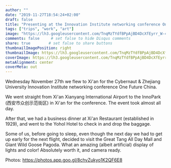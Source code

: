 ```yaml
---
author: ""
date: "2019-11-27T18:54:24+02:00"
draft: false
title: "Presenting at the Innovation Institute networking conference One Future China in XiAn"
tags: ["trips", "work", "art"]
image: "https://lh3.googleusercontent.com/TnqMzTYdfBPpAjBD4DcXfEyrr_W-45FPx2Xe6U9EvGqipeeNv8JDeYnplOsBaIoUEwHDxt0425X-YEoiUPOSSjBlIpkU4e1ZWKetaNfy4cvL8pDgGY4yRw91iX_l4rulqw3TWESEXAQ=w1920-h1080"
comments: false     # set false to hide Disqus comments
share: true        # set false to share buttons
thumbnailImagePosition: right
thumbnailImage: https://lh3.googleusercontent.com/TnqMzTYdfBPpAjBD4DcXfEyrr_W-45FPx2Xe6U9EvGqipeeNv8JDeYnplOsBaIoUEwHDxt0425X-YEoiUPOSSjBlIpkU4e1ZWKetaNfy4cvL8pDgGY4yRw91iX_l4rulqw3TWESEXAQ=w1920-h1080
coverImage: https://lh3.googleusercontent.com/TnqMzTYdfBPpAjBD4DcXfEyrr_W-45FPx2Xe6U9EvGqipeeNv8JDeYnplOsBaIoUEwHDxt0425X-YEoiUPOSSjBlIpkU4e1ZWKetaNfy4cvL8pDgGY4yRw91iX_l4rulqw3TWESEXAQ=w1920-h1080
metaAlignment: center
coverMeta: out
---
```


Wednesday November 27th we flew to Xi'an for the Cybernaut & Zhejiang University Innovation Institute networking conference One Future China.

<!--more-->

We went straight from Xi'an Xianyang International Airport to the InnoPark (西安市众创示范街区) in Xi'an for the conference. The event took almost all day.

After that, we had a business dinner at Xi'an Restaurant (established in 1929), and went to the Yohol Hotel to check in and drop the baggage.

Some of us, before going to sleep, even though the next day we had to get up early for the next flight, decided to visit the Great Tang All Day Mall and Giant Wild Goose Pagoda. What an amazing (albeit artificial) display of lights and color! Absolutely worth it, and camera ready.

Photos: https://photos.app.goo.gl/8chvZukyo1K2QF6E8

<script src="https://cdn.jsdelivr.net/npm/publicalbum@latest/embed-ui.min.js" async></script>
<div class="pa-gallery-player-widget" style="width:100%; height:480px; display:none;"
  data-link="https://photos.app.goo.gl/8chvZukyo1K2QF6E8"
  data-title="105 new photos by Jorge Cortell">
  <object data="https://lh3.googleusercontent.com/2DjzqRBJ2tlwc9sNBDbU0t6Z0F52ECs58deynxJNl8QO37AY7Wh4oaeD3NfFAlPafqHTqP5Tz6-aOoQLdAh6NV667PaT7CG3sqYB6TvR17htJdLvYqqaeIwXzAmVswt2ZOyzdfTVTfw=w1920-h1080"></object>
  <object data="https://lh3.googleusercontent.com/3HO9f0UeNtKrd7hCqwPPpJEE1PWu-NHRbm1aay7qiu1VsKQHfykMnTj7LyrhASOffjQf8qK6PSSBdfjxBGYL7IfIOlh73mAb0Hu7yXq8KBQ9aY78Von6aEFMMPUiKuhmlm51weyeGtM=w1920-h1080"></object>
  <object data="https://lh3.googleusercontent.com/K3LXO5soJe3a14qK7AnlLuxTZ9W9MslT28ZaBLc4tXy_fL_fNSl3kG9Qk8kQnVt6bLV9Cuj3mylxbiaUX1v4tphiBHlVvRjv-ySDhwWHpBE6QsM8GFh5oRkfQCT-slN0BwrgyXVY4wI=w1920-h1080"></object>
  <object data="https://lh3.googleusercontent.com/9LFF2wHx35Kuz-MzojW65fcwgAtIyl5YxIE0cFgcG71zW47SbGP6zfXmyJ3QATHGd7UHNP_YuOM0zXaWYxlzkG_ZDDWypBcdOxMbm9v_bWito1jfFjXIOEoUsDmqngHAmNjzDCkar9s=w1920-h1080"></object>
  <object data="https://lh3.googleusercontent.com/8SbcdoroW_kzQWmfdhOEifHcdW06D0-UN1wwmrfjjTKqfpNxKRTY_YLHsQWoUTxUwde8ykdVaoW6WlzfmMiqnaaz3EtbN2xrmCa96CZ9TVMU5PPg2SlEq7lPYu8RexVlJ2XIxVQgSRg=w1920-h1080"></object>
  <object data="https://lh3.googleusercontent.com/IrHD8iP-eT3szHaS3ziaMEt2owu0M-AEPw4hFr-Jh2XG4Di850HYv-3uP6yiRkCq2h6-6inJda9dgWV9WcP6kOwzgcvY-81PWPZNs4uZuRk9rRU5DdAEkNhTd9iuCKxRDE4tdfdz82c=w1920-h1080"></object>
  <object data="https://lh3.googleusercontent.com/zbZk0KREXxnsXqPsYKXJ5THFUsn-Fbm_1H6hEr0U-li7I-Ck8Dgt1XRzuUUgDhp9-s8LkvvSPHKzxgv10RUwoEubkFaedpg_NDGSQgIpsvNEXL7kmL4EngMCXzGEmZmr-Uxl_ETalX0=w1920-h1080"></object>
  <object data="https://lh3.googleusercontent.com/-sH1IxmqdaFsIzMBMlIZdqP_cbmRz2VVPzRVZaMt194uI1ObzMh6zJCNtwQLvXb8INgqeI3P-BgciBDNWPRwwicxCrz-PXubJsUrRcBRWays6OTZKD0uSWzkxLzpgoVBElfPrbswQ-Q=w1920-h1080"></object>
  <object data="https://lh3.googleusercontent.com/N7lBdlIv0jHC0ArDzH1npy9C6JMSWlwk-brIoEb2n1W0RdO5uKlFDqXRK8RQBnPws5KHgqNvmuqTuOX6RUmYj6h0t_4L7Xl413rlPcq4VvXc-j8gHF8C71c0HH5Zo-bDUwsuyEvbGaE=w1920-h1080"></object>
  <object data="https://lh3.googleusercontent.com/iY3sVboC1fJOmpQcO_-kS2y8g7oCVIMygMSOIwu7pdMMdx6pcYtPHBUjY22hZa2D-SF4-axHtxKAmO0XaQvNIa3SxSW_AlYwZzwE9BSZOV0fdCwQcCZys3RphsJAGxp3_MbV_MXfQ9g=w1920-h1080"></object>
  <object data="https://lh3.googleusercontent.com/tnyDqVmbLtutxV-tich1sryT-xS1rnUqoscaStTr0CvTxbYAEI2Rum7PaDOmapS7M52rKjBQ1d2QW93Lmms8KJYagYuXi30CLQtzR698NQQbpfOHjS1ylf-FeLmq6kCeHWq_PV24P9U=w1920-h1080"></object>
  <object data="https://lh3.googleusercontent.com/r8fsGXXVLbWHl5xo0ta5fYhRz8ZOoz0xegFrFuAhk1SshkcLeFv75OHdf1fqGzJs3U1z4UaxFyJYQYmqZZxAu38t03-LF7tLSdjmZIiUHMILdXdH2ILc7NxggOc2R5D7w7mmth7S1ig=w1920-h1080"></object>
  <object data="https://lh3.googleusercontent.com/Urqm8lah2MOLDNhzjV_olGqUni1qME0Uw6O1tfci_WDK0ZiuXC20hdu9ritG-d7vG5mlAmppY1Nfg1L0_ipdplMkmEdRDQRiMhX-9yEw-6S8SZUw0OB62Aye6VOWbOyi6v7er9Bi8fg=w1920-h1080"></object>
  <object data="https://lh3.googleusercontent.com/RHJOb5MHn1bd4yApdB1En5W1REnSq39xqrzCYDJ2IlniVsQrZqoORFA7Uk-Xc5BhuOzCO_CjgFfd9TXVgC6Hf1VWGsOOmfiYEQ_ffnCVaM39Pn88_rxKyKaSUZ2cT2dGZ2KB-2ftUH4=w1920-h1080"></object>
  <object data="https://lh3.googleusercontent.com/W34YXCOh8CFfdJd2JxzfN7jKStJrwTweKoqeTNlbpcVm_SNxYK0goTaxaWkLN0j0dixq8-7nDuI8eejeaQry7PAz8X9wClQ9MRfTDpYh5TrAKcNF8fhXY6Sca7IYKsMllQvCs6iK1EQ=w1920-h1080"></object>
  <object data="https://lh3.googleusercontent.com/F7iTBzuPSiOi9AvyXgqqdSEZ7BHjkigRjyPQtOirM6aNDSVTHU_mwjS3I0A3Q6LH0VAFRegQOWAVIFZj3b6m6ts6OoN2zRPX5IEeXuF74BFdQL3DzhlXUZX8NhaNIB08dZMEvSjOy2k=w1920-h1080"></object>
  <object data="https://lh3.googleusercontent.com/5ItllwhweRAFKGGOXYHqdd5N3ynv2NTubNzcrJCQ8zO1sncly_yNHaF6HmZt3O9InzjRNK6FzhuwOW9sq79WISBlJh5gQCstVn7V4ne-HA-C1wE5Tp7JmkQuTn75QWLy6WHAKwzZWCM=w1920-h1080"></object>
  <object data="https://lh3.googleusercontent.com/FueQ2C9FRMaUM94mq86YXeuSnFnOtXRQ4sZAIY9W9508NgC4gu3rj5nO6zbaEpeeG5XiGumIdUE6pg_XJqFGAJu-lno66vgGMQbV7cgBrko7CiMYhCbIwdEzXvuDCpnFDkH6REUwt94=w1920-h1080"></object>
  <object data="https://lh3.googleusercontent.com/QdYXq0raX75e54c-kdVx1c66zjo3v_eNwHAfQck_sZAWu3pvKX2QQK4F-6-1sG_jLpoUsqx5rIPmgd49-p3c8sdpom_I8E29nLS9NFLrChsYT8J7T6-n9B4YAWzfS77zz90sGsfQy4M=w1920-h1080"></object>
  <object data="https://lh3.googleusercontent.com/neLaSD352g3-l-JTGpFJbY5wv0ENg3V7ynrgVDrNo71GTn_SVkYWfw7RRTh6pU_TgpXqj6gifxfjYLrG8AYgy7lO9kRICd1bNcMr51RQvEVLLZeKLihg80h2hef-_HqSjqbEmKm-WAU=w1920-h1080"></object>
  <object data="https://lh3.googleusercontent.com/0G-XqNXY2TRTy3McyYM06q8DDD-aG9Ac2JpOOJg6RVVW6Dj6S_gxZ0WVJwtSnq_yfDEJX0_BDwUxq-yDK9yRvrOLacj1M6-9up5wK4VE0-ATg_8kFDCTfCZPCn_OVvyLAV-SoFsnCkc=w1920-h1080"></object>
  <object data="https://lh3.googleusercontent.com/nPeHuguhJM_CeSEtESgu9AVOuRsJYuEvBH7VwBH6hIqczBdUtEMmf78MXHIrlzp6nnB5ykF3gB2ITcHY6zOBSTzHM-yo1o9YKZ_HHK8P9UqOZvPpUR4d6WiyCq8_WRFa7zGLCg-l6ck=w1920-h1080"></object>
  <object data="https://lh3.googleusercontent.com/GF58RDafsjebXP_AGjPmv0twJfKatWZQ3Edz9emX3_vCDDxeDytAuFPfErAoWbLpd7SwpCXwqLXWfbsylMlAbYrxCppQUC87YwQTI6ZWaOj6NBAWuFEzcjxPWQ08p6np8i4AHsG-saI=w1920-h1080"></object>
  <object data="https://lh3.googleusercontent.com/GgFbYkP1k1AtnGvQcMm5_RGBYSIambUMPATyBbPmJxo3a52nnICGW3Rm7BueWeSbzG0fljCIgAZ-YNR0ewPzwXNGpMSY5vhALUP411lqtm6W71vq9QYCCWbQODMGwdW6fpi4dWFTPoo=w1920-h1080"></object>
  <object data="https://lh3.googleusercontent.com/gK4XGhksnMzl1jvDQ424oHrq4JuNW8eN5muxpVeF5oM0oXDhZbf_R2WcY-rcoi7De9AUqDDKOJEDrTwIzWIwBeceMUx7kRyKuINbbr1_ML9oLejZzaJ239FaLLxXMys3ZH7SIah5t_g=w1920-h1080"></object>
  <object data="https://lh3.googleusercontent.com/i94eQ_YvhooSrusnrHYFhBwP0nx6qasT8f0b4n0twHkA3Jh311USoOoWf2HGdqd6ekeXj_WNkEV0K06Qr2b_BNYRlZoB7omhzk7GkYP_WIyNoWQPJkDfrQCxmDJyqmzhdVTNySZcaww=w1920-h1080"></object>
  <object data="https://lh3.googleusercontent.com/uKtJyuWvL-V8PTzpxo9hY3Vo8UVrqAEbssCsmB2eN364p6OFxD-lm6VsQqq8GuWTCkgyxBIFgFqX5DEqN1TqlZxRofrWhaIc9l3DNBWUMM66BedVXxXiW4vUCO8Fwe0_pCNQwTSZyE8=w1920-h1080"></object>
  <object data="https://lh3.googleusercontent.com/rj64iQ6dVfrZt3E85j9zTLx7z0fGxHCkXpAseN6gIUyBbZLo78-7XGybc9Xt5BWvMWxijh_Ouh3p8pAyT4EhjA56wMhD9S0fybwxKjsmZqWXBAMUW6Bam5BKko4K7vbMhuNFD-6H2f0=w1920-h1080"></object>
  <object data="https://lh3.googleusercontent.com/7wxhfNjunGUCEvXBuPTHAVtevmmPz5T0Dh40NA1H43a3WuehDI4n4Mll1qaEKpSFmixnZVh0GrRBluNl4oXCRBWn5Rh6TazIL5O_fGQtnJfeC5g24yCa341XbD1DneDEZpiA32Fkm-s=w1920-h1080"></object>
  <object data="https://lh3.googleusercontent.com/e8Acpndm1WMXpsHunE-IXoMOXbvPsoGFtUSnvpx2013OWU2LPS1Nw6h2uKo78a5OSwoAiLXDDqvsultE_m4J6ikKYg4DP1UUz6uOdyhYSs5Msca0nAnNUHhwae44OAMe44hsw5cRg-I=w1920-h1080"></object>
  <object data="https://lh3.googleusercontent.com/TSl5jfeq28mpx1U07JK9dbQ3s6peymnTcQpLodGwQdpTDkJfgvXDQWQHGS1JnEYeieCu0dHknty8-fQpGjoHjxW8f_XKdwTE_BdjILZ1K6cFw-VLkNZH-LAO9YM6pnsCl1TYua5mqo4=w1920-h1080"></object>
  <object data="https://lh3.googleusercontent.com/G0xjL6_f9OcTVOQWnbwfOmZ8Bazs4hW2JjNOh-zyrM8qZOb3xGqJZ7DZXVCmauSxhMtU4eibUOXWbaMusTJN85Mjti7EdPDOpWyfsJbYo_LqSErNMo97irnxKQhXuVbNp0Oqnlj9jbY=w1920-h1080"></object>
  <object data="https://lh3.googleusercontent.com/pLv9GTZ0iqj4DyDgLFkk0sfqPHFRy_BOcABCdUppCuGEupi4pzf0Vjw-ojKQnLQKNSzmZ0yavQBfVh19RAyUm4zBjjEjQ31bcF9DUgJOkOYszER4g9YhfuafDH4z8YhTPrmjfk1Kxug=w1920-h1080"></object>
  <object data="https://lh3.googleusercontent.com/YJfmqjbu4yDFV2e9B53vx2Blo6sZjIAfL1Sup3EksvWjtN3ppi_8vAmEeXyL5PJv5EW9a3ZCylDOpNA2PjTSuZMjm6OF9VVsjeq6hbdjf8sEysm1jzP70S8hd4XQ_rc3dyKlcZ8Ar-Y=w1920-h1080"></object>
  <object data="https://lh3.googleusercontent.com/i9SMi4jv0mGgnRNn-ZPDemH1UeefIzbe_KYoop7fw7qdW9N1_foChPX3BbSt2tCylhc4Hk65unRBT_YoVfqJ3qHTUH4oBt2w1gQUN_6CpvWa43_x93374VvLg9Z1UB0ld6ZAHQyTvAc=w1920-h1080"></object>
  <object data="https://lh3.googleusercontent.com/I4HmC0XzvTlbDTeg1ma8vZpXv1-jQV_EP8o1q5RonTO9QGnxgqMT8pJlB2bT_0YFWKdeMUITDtGcXDr-ftpF2eKT2fjDdGQ_qWO7jF3v5STAG7MOEoE8RQISWG4k7MvMgu4QX5aNqi8=w1920-h1080"></object>
  <object data="https://lh3.googleusercontent.com/dQFwMB9zmYdEo9pwSue8ywvWdOx0ieHfYetN8tdNufZI5ykox6-6tVnInbceBUB1HxtSNAPRX8Br1DkC9QE9naw5orbVUmUI0C09fpBbZG-7UiVBERuhlzWvqLRvtA0xdEEEIGDpSq0=w1920-h1080"></object>
  <object data="https://lh3.googleusercontent.com/KFb_uUURUdPjpv5xmP784_cbVRkLe6-G21e31u5l9_qWvpPb-o3imMph51VsEy99v149lR5MBiRcOmprsSqGn4An-r5_HgLCNt6jv7w13Zajtabavx2oeHF0a2e0Ytz6aEJyEdzEFV0=w1920-h1080"></object>
  <object data="https://lh3.googleusercontent.com/vXROh3q-ZvCf8jkbAe_Vsrhxcr4Tq4SOuSXeHbFRqiEpbt3kwB6vF3bs0m3gT20v-dhidmCHeTsDuKXf3No-bWYhTPQ3qzHRo5pRfk5WA2wXAUYQQ0q0W_XnEyeOCEkamM0laaO3_Ow=w1920-h1080"></object>
  <object data="https://lh3.googleusercontent.com/3bn1aToyl1ZJTddeXJM4cYwS2sCpznzoXaQ8HS8Cr-MhAwTHcyaC8PEw5p6RyvyjAg49zZrbFaisCb2QSfdnFmwk3tmFTJtxjRnUyQhzQ3m8Ivt5CZY5Wlpooz6MPVnz8-vQiU3edcQ=w1920-h1080"></object>
  <object data="https://lh3.googleusercontent.com/kAXKfvWH-D5FwAh7gnKTlMItnkKeBJeZQH55olDekEDINzw4lgHc8CU48NJLDGDUr1pqpx279mz_LPSHKMJFbacLUZuATa9SpOFQg8HeHSH02czP69wAPJ1UMcaNdp8jml37oHdNucM=w1920-h1080"></object>
  <object data="https://lh3.googleusercontent.com/tMGxUHjSh1zYCqsSj1rmPtPCODYrp3pIovtRCEVM4G1V5GhtYLYsqfoaIqh23Ek54JWG3fOAzENyc3HYzA5grTcusJlqt2AgShwmRFbAvSvZCE_Gx944beE4FW2P6ON-3fvtT_wdOE8=w1920-h1080"></object>
  <object data="https://lh3.googleusercontent.com/7RvSkgXu2hzKDxaURUBIBwJRyuG0slXY4AS_9LtiaTB7otQMQEFS7ioTi-72OZRMDkKUAD9fGR78TmGM--oZ5BrxPCuo0i9Zc4EUvWpQxkktxEdzuusCS4k1ORvSa9IaCuD6sfdml-0=w1920-h1080"></object>
  <object data="https://lh3.googleusercontent.com/TczXv5Z0ZAthIn_RM-PEqW-BpfVfTpX4O3M1vTOWfANu5gAkhBCJitNC1Shrr25KPpcqCDEDneEL6NiB0nech4_xXCY_2X0gm99bXxmxc9ept_U9zfAy-AnT4hJf_Hc_1WZMJJQ69Wc=w1920-h1080"></object>
  <object data="https://lh3.googleusercontent.com/s02QkST3uLp8XWeFlHcym7QQxVBx2HpO85ereVc9BVDCZlYGohjEbDWbSZL0DqiYGIkwBiHaSWA1zR0rW34gkK2xxUcThl0Mafz9PixGfRQW5Zxjnbo2PxTyWertOEd1Kk95n3Cu3-I=w1920-h1080"></object>
  <object data="https://lh3.googleusercontent.com/HWZhRfY5yoRaMK6xFS0a-fURLA_yC2UUYJ6r7rQ4KjiC3pAw8J5CNQhd2BGK65Me8ZuFiTN5d5NNzoTevkfLUuvPfPmnn-zi03AJfTDM2HmzsdZ-g3UGQkQTAb-UiEmdiYK2GGsXe84=w1920-h1080"></object>
  <object data="https://lh3.googleusercontent.com/Emu5WgWoMzAcxX-eJhHqoFdXDuBC3gnHM5HpkC7ji8cj45jOz_u317UGQMagCabf6SJpf85hxhK81nvQz57M-YWrpca6I-86O39BWWu61IODddbPYPioVdvZ2Vuh9HvF8ostEUiUFH0=w1920-h1080"></object>
  <object data="https://lh3.googleusercontent.com/yUvetJ0TP2etGoNYzUBe2BJNCm-RZUNqCRcwLXLhLVIchzPDXKeUszHM5MICWqpLyAWYo0xKDtE67XTWlo7TJT7OjNgrgClATRPxElAN4LV-C2bKMm_B4wGNy-vBFOX264yHa3CoJ6g=w1920-h1080"></object>
  <object data="https://lh3.googleusercontent.com/pYE2Z3CROUA-8_dB31a6V7-iIWPKx35BkVWl7mckHDu7bww_YztNQktGQk2WRMJyCu3LntHHXohAmIhi1SOb_mSEuXFeuAcmv-pBTLZyiCp99-8TE-dgwMkAP_Dc_AvxUDCWuXX2Nio=w1920-h1080"></object>
  <object data="https://lh3.googleusercontent.com/sKGf5S1cIcueFX0-oBdht-sBgpu0b6zBBN1Gv1CAxvysY3lTJXG6efKFtQz4_Vad6Lzm109uDLxA5aS2rhbd5LBFtI3Oi2PcZU5iVL1ZTxhmMXOeTu3oQHVhEEBR7W9UC6N9IVRfNIU=w1920-h1080"></object>
  <object data="https://lh3.googleusercontent.com/_phyzpYYy84leJky3dMp5Rn0o3CJu2ev3_xUzma59WUD6hgosZ9R2IPHcEcM1v7pK_2iKlRrUx7POsTYJ0ODvSWLBeXDKp0HDPiLClYHe7fJSJUAzt-IthkLv-HWei5_GYM9aNf1mGo=w1920-h1080"></object>
  <object data="https://lh3.googleusercontent.com/OwHGkvmRUYdR793Ul3T9z9xI_SiNCJGPIHK9V2iVPz9PMIDN8BGQnalJqd3mDMLB7DUlc_gZW-q6h__2Hv3jSeWr9tBvWQ4ZeeuSn52eaYbcpi3zXcjeWWSqQ2aSRObBjBqbbSpd9IE=w1920-h1080"></object>
  <object data="https://lh3.googleusercontent.com/Wzs_Darufcob7pktOsCZT3HSFjfCbUquLRXp66RUANh21js7KPfpP76HnOME1_3L4baZa32R0qrl9D7kSdkeNnaP7zwsQ3DMv2mbS1Y5xOmUFJnNCGtkAUi_qAvRLqXAD6NJRVFyyPk=w1920-h1080"></object>
  <object data="https://lh3.googleusercontent.com/dunXaN4omJv91u1olPF0sKbVYa3krggf-nfTXZJFqIxx6bH1lQqYRQoTA4ca7kRRaJAch7xIZIEsjtBYWlONxTnNoJIO9GPGyhPCcJhDEq_D690twgCxmsVNIpYHbmqrrH6mLLbTw5I=w1920-h1080"></object>
  <object data="https://lh3.googleusercontent.com/K6MvKXqoR-BaaXQjL7F7mjjO1jiqXuO4bZ_wY0EX2gTIWG5s67eKl-ey5-mtKs2ukG4-YhH5DDHDEhIYGVNi71nM_nDe0A1CW9fN5BMRr1OZXGlsnThR4HA476_4oUR743r49odKnR4=w1920-h1080"></object>
  <object data="https://lh3.googleusercontent.com/hPm7mVz5JK0jcqp7NihmZQShjl9wc-8H84vjuum2Zircqql8Sm1ds5STK5k7xaK4FLC3qXGvuHtAVN1Z_AwK_1mNQzw1x1Erg-fd4z5F0fcZpIyyS4JxWLvEPGImLangcGz8PrJ9NMw=w1920-h1080"></object>
  <object data="https://lh3.googleusercontent.com/RW3-XuCBm-w5a2a1EIYRphLSC6UlLjYpJSseNzzkJzc1lRxL7AKC5XN0l2qjyPgEE_nKPRnntnG723eeNuZ6wZ1EO9-RzubH1zNxB2asrN4jlWWTFwJhfDs6a5F9tqAR3TMv6Cgr_nY=w1920-h1080"></object>
  <object data="https://lh3.googleusercontent.com/MXbeVn74ewGCbgYf4JH8YSm6jIfJtqIuMYo7eYF-pWTYVerRgTnKJXEa1Iq7VGLn7TDf4oIQed5xcoL7fA2zZCG_RMjlp_L9BmPLBGeKBPNz_Di2JyFZWGioGOnAuMAtntVY3P6JWK0=w1920-h1080"></object>
  <object data="https://lh3.googleusercontent.com/5YzQbMQ6vvhwgvUEdoZlqXHtd3g4JWdrwpxE892GSYR0GcfH_jTD5fvJZ0uouw2_XmAiy2yCTG7i3oL7Z5T-9XXRQaVnw5d60p7_2S11aXjmIYO-rzhqitVlYOzVTup4VGC2phz63xo=w1920-h1080"></object>
  <object data="https://lh3.googleusercontent.com/CyiDVr9tYdgfwuZr0RDo-CnMjagRYPdryQIHyPocohgxnYHCSruNWE1n9ELXQjjjNweeZjBkTWYqTa-lBc45FPuPpTFv8glCsRrN9tzq7sHV9IHCV_De3g-k7fLrvlCbS-nj0zzm-Kw=w1920-h1080"></object>
  <object data="https://lh3.googleusercontent.com/7hoBwsOMyg2rH2HJr1TtIlhReHRc5cdzTkbBDqCSZF4K9l6EMtY7PguaC_2Rgshdl6XP00CAYsIWJ6XyF3apoHfS153UzZrS8E3mdElFuc3_6UxoadxOFCNTfuU_TiJDoLwnS4XamE0=w1920-h1080"></object>
  <object data="https://lh3.googleusercontent.com/KCAWAqK5ACygw0VArurgkESF4Hf0NmtWHvJ37gDQPEcSrrepZJF0c9ULFHjJILrSFj_dkKLauIJD0kZOabYdvWDFXQUrgy7gOJGdOzTy28lNjd_nufIp59UQG7TXOxzygGm6GGTOzJg=w1920-h1080"></object>
  <object data="https://lh3.googleusercontent.com/dB3bPkIwyVXTslDVA9UJDUqWCFrDS5UpAt4K0btv1do6JdQLzNwenW-HWnopB8NOScKpBrgowHqTN4U8D2EsyNVEcmMjf_tqJ37Lz3b2OxVynxncdijXEHL_Zi_FCqeCYaT8qkfz3x4=w1920-h1080"></object>
  <object data="https://lh3.googleusercontent.com/nJ2uvo1BbICSHH_qHr3k62MtzHQu9sCjhtH9pi2A7AZGx4mE12pWxdEquYGPb_GmEb-bXKT7UJYJoF32_Nf46CeHReJJz9iOULb7Sb0hFeIIJ09XcSPRT-kv3_rjp8zprCzgw5fG4kI=w1920-h1080"></object>
  <object data="https://lh3.googleusercontent.com/n4pT7qetIcrqfFK80oAiHG5QO-50LKziLCUfxC3YvKz1cq08UIJDP2iQLdPf-Pw3cB-x2vkeGmaRLwefC_xKJgO0FswTVqGqAGqq_RilePxhH5NquGi9U4a3-LFmwHxUDzLJgB9P8D4=w1920-h1080"></object>
  <object data="https://lh3.googleusercontent.com/voqv3OozlVL0OQ5gu4QUB4gEs-FdZA6T5bAzqIzuUHogabjAHn48SM6VUxq14BLcGZtW3EJ9AXMnEbBjeMkxAOSCWfCBSk_ll4RTydu5PFuL01QJNU3wx-oZv9xE8GPnO8ddjBdZ6Ss=w1920-h1080"></object>
  <object data="https://lh3.googleusercontent.com/rA4lgNVv86qOhRqFGiO48K7mNz0vs49Z5hc4UZscqv5vXR5OuwbtUaWZdgp7ZHsAOz9Uy48nHUcO7KkjO9b3_ze4z1sC9W09VLgICPN8-ZKowVor-ax75Pq_4YyCipexsTfSeTDn5Ik=w1920-h1080"></object>
  <object data="https://lh3.googleusercontent.com/r1rXZRNgT5H_qgGenIAST_ppgDexLQTvDFbAdBUvf_liVzCiKPrpc2w75MeL7J8DXra91oJWzrkMFMgfpOnvaQXaW2N8ui5x_th7gLaQBwvWoRzKFD5XWB72jluHHzQ8FVClkCttkPo=w1920-h1080"></object>
  <object data="https://lh3.googleusercontent.com/apdXFmHmOMcxeXbDdFYecAADD_ReQglvGictNiK26u4VeKaA2JLjhSWXMpAQ7jYKEwnz1tA1eIScCPhkBQ091UbS-R7f2fTqGvpgt9f_T6R440HMw3VHvnINjvGIx27pkzBM3G2_TMw=w1920-h1080"></object>
  <object data="https://lh3.googleusercontent.com/8FvbvHjxFvEOJ3PQ8gQXSsUwBKgGsO3qwqku8EEHrGaDn3BeLgEanmtLAr0cnjbaI8-PeS8Dqn3vHW4examPBjGkyvEfQvpcz7iwFXHpjj7xm961MxzzBoYJjqIgS68QzKas-SSVEgc=m37" type="video/mp4"></object>
  <object data="https://lh3.googleusercontent.com/xr71uhY_isiNaho4tIvCSjyrsL2LEC7uQQW2yRywPSz8_SmU2V4_4gMigk_P_zaBP9gQLM5oFQ1YHTTWnydTYQTBqDfqoP1XCW_eNX0VuIQzZxcdETETwwqUcbcmsrxziAtC-gACoqI=w1920-h1080"></object>
  <object data="https://lh3.googleusercontent.com/R7bBRc1mZdfOzPxUPN0KmsHYV5KzYV0pNE5CU--gWH6HKB6Mfd6XuGyfWi7bLBg89eHDd_eAw3qpdpcGvgk3nUTftROzc3lpPNv2mbweD8wL6gSuJ6pgCvGoSKX6jfJOt2GvfRnmTBU=w1920-h1080"></object>
  <object data="https://lh3.googleusercontent.com/01AYFkQk1V2qZM-EOOoQ5KK1Vr_Y3-ayHBdTMH_-_ibB8_4bc7NJl0nVoqenbGIhcAXBuYY63ttfl4_lfz7pMvtP0dfnSubwEMtbO58cDxJ41B1G-KjvgAfDOb7jUhSLTrR0D1Z0Dq0=w1920-h1080"></object>
  <object data="https://lh3.googleusercontent.com/1tFLmQf2mI83fGMS84Fcwkwdlgv5XV1qZoi5BJkyyak7qR6pKKeMpsHFKQtRgMSycnhef03qpS8cZkJ4geM25IrmXqpc6lZT_26G3-_VkVNnxsBnVxpJJEA3tTFbQ6efe5jkaO7qsLQ=w1920-h1080"></object>
  <object data="https://lh3.googleusercontent.com/ufTLOSelOQETStrl_Mjj46e9D1a83cCH5AwKP3G7AsuddYX6J079HhRa3_IxorY0h17TlPUb-nnD6FARmXn8fZhQ1auWCzTO_HEgOdFfkPCbdB0vGCrCfq6m0j6NK1UW4ucryqAnu94=w1920-h1080"></object>
  <object data="https://lh3.googleusercontent.com/K0tfMGITI4dxXzcM8p4utlv2AxKeSNzEMjIRMvXIqM3uz-RIgAHBmLUj72IMqMn6Avj5uiEX--aIFUWtkvc7E28M6ErMiTC2vJVqIU3kv2ynxdcGqtMySxTJ2nGk76Y2iUNx0VUg0vk=w1920-h1080"></object>
  <object data="https://lh3.googleusercontent.com/r-A-OumQtQS-rId5RvHVYMDrR83yN5lP8eYEZJ5OZi6HSLX3nHY3fPvZ_rc1XPPTpbJY9x7MTB_BzDXW7P7B3naTAxmf2eGhRnOd18r3toUMDpXOKN5SP8p5IH-J-djJ6izzVwafaiM=w1920-h1080"></object>
  <object data="https://lh3.googleusercontent.com/0gkc-oKAZwYDSwa8oEfCdo2KR002nLUedZniGVuiFWsCRGxqnFLUIjkk1jE5BErT60z1ZVF3sbjaeEURpD9BT2SJDx4mVEZ8quqIFoQ2P7OPT2UOxgNQrAuMJeF71P53PcfYyfybY4k=w1920-h1080"></object>
  <object data="https://lh3.googleusercontent.com/J_ZLhdrhXqaBmCaCArG5_Ve4NMqdMrMnQ1P8hBohTUz83KIrpWJ6hVr79eB-x2yz8sBo8MAaOBA7DZ0_vI_4BgiHISr8pC0Ki731IJD4YuT5EZF7uUr15FYF_yqEPEg4tq3W_73IuRc=w1920-h1080"></object>
  <object data="https://lh3.googleusercontent.com/w8bkv43YP-l-1mI-F9323o_WW2MoPEsnlxUV8QXbexgW-BWgwQzLqz69riK6pxqRcYya31LrzR2UkT9haytiY4zr5KxbMaQvmEBRHmII4_RSdtrmi4yPriNOVzn0oAPg_8_6Z6I1gUQ=w1920-h1080"></object>
  <object data="https://lh3.googleusercontent.com/K6YJQh3_oVQeT5I5akkzaHKxk0kqztCPRd7UKkTMz6IClI19sAN_QnSa2mX2bZLzoqlwjfHCazDxioDiCuqQtZtzewDTernCjmngVFsIRF_ay1knR5XQU2aIN3-TPDKAQKPaf88Y7M8=w1920-h1080"></object>
  <object data="https://lh3.googleusercontent.com/PxiIt1GWO7wPipCQ7C-CX5f_nwYgWIT-ykYobixKLPY8rEt0vVwdzywNejXF8bVW0gtWVbDbs_pS9U1caOCGkp3pdLQNqk10279LJhaJfH02486ip9wLCWOE0-rB-q1HJ0kqcwukBGo=w1920-h1080"></object>
  <object data="https://lh3.googleusercontent.com/wuH8Myi7v5U0HXZamB3Uk6G8AB4ElEAYp1sWqxVattbaKW2qYgbFnyigQiekcR-98sYjh4Aewyo7ItqFZx7sVHMC_7BvZhCzYY6Ruu7P6xHmawA0aFEv64AtSAOEO7pmySes4IgC4Dc=w1920-h1080"></object>
  <object data="https://lh3.googleusercontent.com/6mwDrs93ZF3NvYzKmv936XWSgjR8Omw0K4OMt1mosneWDTTvdhyeeu9pV_d3XWwIpFMPUjAxDJBSGainUNfyft0YnY35sup4pf012XLdmahYebkGgeFrUuLeYFEGb_8dg3ZbMtvSaVM=w1920-h1080"></object>
  <object data="https://lh3.googleusercontent.com/d1awo0cnmV_AzMsQaMh1-0ZvTOjmmlzOJohJGyJiZ_YbaltHwP9Lk2fIjP6xY_o0DcTtEmCxyL7luRR2AD9MGN-O1CtoPCOLWGR7x8dIat1vL-6kC40HELsnIBk12q2xZG1oMT7f2yo=w1920-h1080"></object>
  <object data="https://lh3.googleusercontent.com/HXLCH4I4CG_TRK5Vv5keQ4lswZEuHKsMUPmLdPJZNeQCji-3qZcJ3ElPn3SgeAD52CyPzRy_gP1K8I0XGHxdSQKgstBaca1YfEUze_KQkFFctEm1nNo3a346ySK_K2YOhyxuWn8KRyE=w1920-h1080"></object>
  <object data="https://lh3.googleusercontent.com/hwU9l9SPbGsUkRB0RWkz-8gdz4btB5PAD4ncj6mQnNXRXTji1hLHuvNgoS_GrCr-IsYl2oBqwOOdM5ykCkBSCFBoKjmtRUdee3jp5zJxVwxObXWfHzf4wnS37kFX_BLH5kKilQbZJQo=w1920-h1080"></object>
  <object data="https://lh3.googleusercontent.com/zePZbVSCIKA8oU8bfH9Bu5F5G71rfI2wWT8NVaELsP5LvBPmMOOyrW57geJDP42myEQvPJIe0siN-95zCzQNegqm3zqnp1DYT2u4n8067s1hqQ__eoEP57T5-aPVc0qFk9lkr-pE-kA=w1920-h1080"></object>
  <object data="https://lh3.googleusercontent.com/1_OSut4J9l2rmm7KA3ZAgtEYUzL9CE9515_wlm8SAPHiXCbtbkKBCckqZR87ZFnm0pX9FEjjlzTMIkuaiT0T9g6DVKwfvM56ecNprX5d4MbG5O3DbRv8w8XK2oNBUDWOGFsowi_7K98=w1920-h1080"></object>
  <object data="https://lh3.googleusercontent.com/EtCEJuX8xMWEbOnnPblFI9yTd7v2tLCZ9hr5Btz_v5UWeZLNxiQR7mI-HXSFANpoZfXVjyv4fYqu2d_Jt1S_eovHNnuhH7REfNSMTn2rF8LS74Gc8BMLYi0W6SvE-VtDEncWigR1FxA=w1920-h1080"></object>
  <object data="https://lh3.googleusercontent.com/G84wLVBNK7kIEuirAAlBGByLzEaNRHo0UtmfmA0TICDxCe8B91CLezLp6OgR9faYPj3E4M5U91jOdqsuHhkOfunv85YYMfGlqRtCiCqPkvIbpw75Ym9rOqsWYftMSZ2dj7xQhFZXJP8=w1920-h1080"></object>
  <object data="https://lh3.googleusercontent.com/JqYMChyr25nObStmeW7FaXP-V-ALfskPwmxvBUqDbw6_C8uklQukzLqYwNWDu7DI7XMKAuDyv5pJT2HAgqc5TsPZ55xCdsreHqvXYNVJ3HubaActw5cFjjhlDUePRkPJ0PMU64yVYO8=w1920-h1080"></object>
  <object data="https://lh3.googleusercontent.com/xLDFNPUKZ2BZdRHN0cmBMN2HK0xi4lH8pOFuApX3MaMaE4YrHgd0HsQOctirMcEGdah-G35F6s59-XCiRo3fCegXy29lnRer11q08Nxx3GGllKXB8WZ7UpCmkSJ94C-zGEER4THnmbs=w1920-h1080"></object>
  <object data="https://lh3.googleusercontent.com/1vgsy7U3-_3t_VlHXECxUFMLF0PCFLK1gv4Y1AjslB035B8-tusmgj6gpbX3uud5ikG9HbosCz1Pg4hBenF7MrWvYYU3EW7iEyRkkQvljn5BGf37HgTCoZD4C_unliRZzQ0ezhehCAo=w1920-h1080"></object>
  <object data="https://lh3.googleusercontent.com/zymrFTshIiCZ-jn-_z15qhf4-AHTHyP3PY2CbYxgWMcM8P9CT29rYzQoVAtkJsW_iP81ToYHSQBMQzWhEB7DRBLFPvmVx_DiOjh-ycFl0Xeor6Jvc-se3ZfrjJjZLuF8IVAGwb6VyMo=w1920-h1080"></object>
  <object data="https://lh3.googleusercontent.com/Wdbddm8hsXKxKsi4Zk-vksQRtzTXW_QQeZgfWbRvvZW7NyiCSJ4xQT5CkGCM1Jrw_k-32EU1CB1y6e4u4ETYQWmJBA6NN85CCxlage1ss3-11IGXJlxXI1nKltMDqEs08KFXopnRD00=w1920-h1080"></object>
  <object data="https://lh3.googleusercontent.com/U0ffKkBiodBJLLhw_VDr1IHjDNu61gBIww62Djc6U7u4yV-G8fU-HYhqwZnpIt-8tFkuCZMZwqThS5X_oR1NfweyVvLBIWlhEOqJ12bNKGwAyBOSOuexVp4WW4k1rfq12YWrKsHG4gI=w1920-h1080"></object>
  <object data="https://lh3.googleusercontent.com/LDX0qvGM2PO60VX_Wr-L0-ndpJtx6KmkaSmz6o5Uhq5C7S16AteA4jmZsePhRDrIk8aXB3p4hgsPJUuLSRUtdAPVht371Xs06HkIe7D27KowWt-H541wRySvHFkQmMIdi3TyYSAmDkA=w1920-h1080"></object>
  <object data="https://lh3.googleusercontent.com/lPtqzcRNc1SNW1_E_qiP4QAfjmfo-5AiOisUnl8AuwXH5jPp7TYWbMNFOuw0voJRGE93OcGzMhxSSrLalj8K9pjPR7eLbrRObCz7DSj3RhL4HBHy4pMttcVxFFOJyi9wjPCVrgvI_bs=w1920-h1080"></object>
  <object data="https://lh3.googleusercontent.com/YJJ-1qKAjc2X0uNuXc0ZCKKMur9oOvObSNiTQakd8HoRTjjYsPU9tqtzsgRYh7baKzLnIMzT2RYzp4mhgI6wrDqsgThqCbxs-SmQ2yri1h7h6KpsRqz0XuN8tuvKyJeYISgdEyj0z4Y=w1920-h1080"></object>
  <object data="https://lh3.googleusercontent.com/-sCSdTlwQCBG9Gz5yn5RAt2BoQ3Gb0WQI0TaG_KnaaNbiCW1wLpFQfbUVJdkp1AlpKO9wsqYhVfTmVePCfaaGxFkAqnmyLYg5YZC_Jh3SGrb2VnuX3M0lo57lToA1sAQPIaHTCs0q2g=w1920-h1080"></object>
  <object data="https://lh3.googleusercontent.com/-LsW-lWV1twEUUEVVK6KYqMRIxUckAmCubbF_yO2OB5S-ILjsIPqrAnyFv_QAd0Hvk6A3VlE9KbE0slLGm8tP55a00eRQjj6_jO6p-eLM5Xq6XglUMRtn-epzbtHQCjL71Ou3R1e1XQ=w1920-h1080"></object>
  <object data="https://lh3.googleusercontent.com/xJ4dk7VKNAxsX0sZWOE17X-IC_4qKGb95EtilSX1x_yfmk1Y6_Q8xauba_-99fVXIEt9TfXGbvHu-bne-6ZjAkurZ8LwQ9rUxuBeSNqCadaVubW8zVPCot6z-11ebsmz__Xzpj1Of_s=w1920-h1080"></object>
  <object data="https://lh3.googleusercontent.com/ta5WJdu9caroE0i4LLddTaHXiqNfoDDKDxVhB6V--VZhC8N2jx5rbCFhsERexEqmfO0951krc_oT_0zxy0U3Dv6ZHzbFAS3FDKNMMqYfp49lp4Dn3KPYXecmpPqE1UFMTb-aqkKppLI=w1920-h1080"></object>
  <object data="https://lh3.googleusercontent.com/rAD3nUz-yBJf95OncPrpxB12xaezBTgNOIjcwknslaTxKaNCaFsuzEM58kCVA3jG9HV9qOkvBDhvpugYLe3cItuaf8RzbZtIdsZmm1QTl1M5DXByv21P4TYTB-xN_loosba_ybKNAH8=m37" type="video/mp4"></object>
</div>
